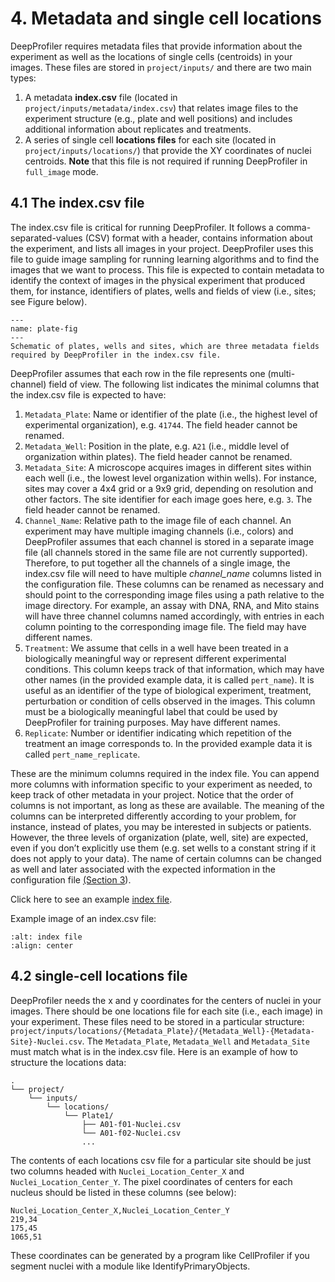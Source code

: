 # 4. Metadata and single cell locations

DeepProfiler requires metadata files that provide information about the experiment as well as the locations of single cells (centroids) in your images. These files are stored in `project/inputs/` and there are two main types: 

1. A metadata **index.csv** file (located in `project/inputs/metadata/index.csv`) that relates image files to the experiment 
   structure (e.g., plate and well positions) and includes additional information about replicates and treatments.
2. A series of single cell **locations files** for each site (located in `project/inputs/locations/`) that provide the XY coordinates 
    of nuclei centroids. **Note** that this file is not required if running DeepProfiler in `full_image` mode.

## **4.1 The index.csv file**

The index.csv file is critical for running DeepProfiler. It follows a comma-separated-values (CSV) format with a header, 
contains information about the experiment, and lists all images in your project. DeepProfiler uses this file to guide image
sampling for running learning algorithms and to find the images that we want to process. This file is expected to contain 
metadata to identify the context of images in the physical experiment that produced them, for instance, identifiers of plates, 
wells and fields of view (i.e., sites; see Figure below). 

```{figure} images/image3.png
---
name: plate-fig
---
Schematic of plates, wells and sites, which are three metadata fields required by DeepProfiler in the index.csv file.
```

DeepProfiler assumes that each row in the file represents one (multi-channel) field of 
view. The following list indicates the minimal columns that the index.csv file is expected to have:


1. `Metadata_Plate`: Name or identifier of the plate (i.e., the highest level of experimental organization), e.g. `41744`. The field header cannot be renamed.
2. `Metadata_Well`: Position in the plate, e.g. `A21` (i.e., middle level of organization within plates). The field header cannot be renamed.
3. `Metadata_Site`: A microscope acquires images in different sites within each well (i.e., the lowest level organization 
    within wells). For instance, sites may cover a 4x4 grid or a 9x9 grid, depending on resolution and other factors. 
    The site identifier for each image goes here, e.g. `3`. The field header cannot be renamed.
4. `Channel_Name`: Relative path to the image file of each channel. An experiment may have multiple imaging channels 
    (i.e., colors) and DeepProfiler assumes that each channel is stored in a separate image file (all channels stored in 
    the same file are not currently supported). Therefore, to put together all the channels of a single image, the index.csv 
    file will need to have multiple _channel_name_ columns listed in the configuration file. These columns can be renamed as 
    necessary and should point to the corresponding image files using a path relative to the image directory. For example, 
    an assay with DNA, RNA, and Mito stains will have three channel columns named accordingly, with entries in each column 
    pointing to the corresponding image file. The field may have different names.
5. `Treatment`: We assume that cells in a well have been treated in a biologically meaningful way or represent different 
    experimental conditions. This column keeps track of that information, which may have other names (in the provided example 
    data, it is called `pert_name`). It is useful as an identifier of the type of biological experiment, treatment, perturbation 
    or condition of cells observed in the images. This column must be a biologically meaningful label that could be used by 
    DeepProfiler for training purposes. May have different names.
6. `Replicate`: Number or identifier indicating which repetition of the treatment an image corresponds to. In the provided 
    example data it is called `pert_name_replicate`.

These are the minimum columns required in the index file. You can append more columns with information specific to your 
experiment as needed, to keep track of other metadata in your project. Notice that the order of columns is not important, 
as long as these are available. The meaning of the columns can be interpreted differently according to your problem, for 
instance, instead of plates, you may be interested in subjects or patients. However, the three levels of organization 
(plate, well, site) are expected, even if you don’t explicitly use them (e.g. set wells to a constant string if it does not 
apply to your data). The name of certain columns can be changed as well and later associated with the expected information 
in the configuration file [(Section 3](#heading=h.5i3187icaj4t)).

Click here to see an example [index file](https://github.com/cytomining/DeepProfiler-handbook/blob/00f3b41e753a40a1e3854a75bd491b7c1864a4da/DeepProfiler-Handbook/assets/index.csv).


Example image of an index.csv file:

```{image} images/image4.png
:alt: index file
:align: center
```

## **4.2 single-cell locations file**

DeepProfiler needs the x and y coordinates for the centers of nuclei in your images. There should be one locations file for each site (i.e., each image) in your experiment. These files need to be stored in a particular structure: `project/inputs/locations/{Metadata_Plate}/{Metadata_Well}-{Metadata-Site}-Nuclei.csv`. The `Metadata_Plate`, `Metadata_Well` and `Metadata_Site` must match what is in the index.csv file. Here is an example of how to structure the locations data: 

```
.
└── project/
    └── inputs/
        └── locations/
            └── Plate1/
                ├── A01-f01-Nuclei.csv
                └── A01-f02-Nuclei.csv
                ...
```

The contents of each locations csv file for a particular site should be just two columns headed with `Nuclei_Location_Center_X` and `Nuclei_Location_Center_Y`. The pixel coordinates of centers for each nucleus should be listed in these columns (see below):

```
Nuclei_Location_Center_X,Nuclei_Location_Center_Y
219,34
175,45
1065,51
```

These coordinates can be generated by a program like CellProfiler if you segment nuclei with a module like IdentifyPrimaryObjects.
